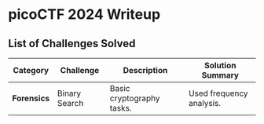 # picoCTF 2024 Writeup

## List of Challenges Solved


| Category       | Challenge                 | Description               | Solution Summary         |
|----------------|---------------------------|---------------------------|--------------------------|
| **Forensics**     | Binary Search             | Basic cryptography tasks. | Used frequency analysis. |

